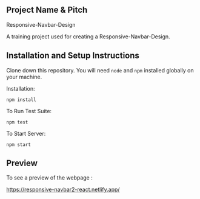 ## Project Name & Pitch

Responsive-Navbar-Design

A training project used for creating a Responsive-Navbar-Design.


## Installation and Setup Instructions

Clone down this repository. You will need `node` and `npm` installed globally on your machine.  

Installation:

`npm install`  

To Run Test Suite:  

`npm test`  

To Start Server:

`npm start`  

 
## Preview

To see a preview of the webpage :

https://responsive-navbar2-react.netlify.app/
